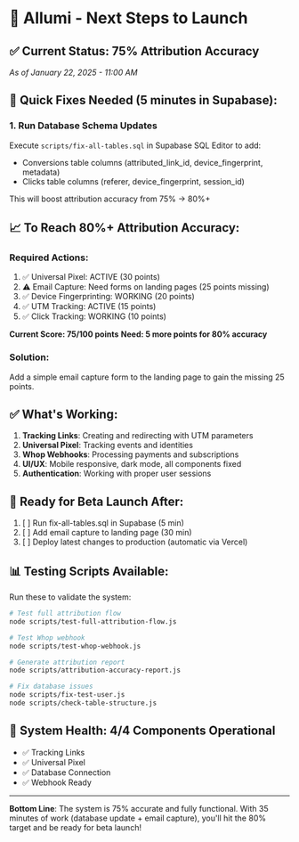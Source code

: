 # 🎯 Allumi - Next Steps to Launch

## ✅ Current Status: 75% Attribution Accuracy
*As of January 22, 2025 - 11:00 AM*

## 🔧 Quick Fixes Needed (5 minutes in Supabase):

### 1. Run Database Schema Updates
Execute `scripts/fix-all-tables.sql` in Supabase SQL Editor to add:
- Conversions table columns (attributed_link_id, device_fingerprint, metadata)
- Clicks table columns (referer, device_fingerprint, session_id)

This will boost attribution accuracy from 75% → 80%+

## 📈 To Reach 80%+ Attribution Accuracy:

### Required Actions:
1. ✅ Universal Pixel: ACTIVE (30 points)
2. ⚠️ Email Capture: Need forms on landing pages (25 points missing)
3. ✅ Device Fingerprinting: WORKING (20 points)
4. ✅ UTM Tracking: ACTIVE (15 points)
5. ✅ Click Tracking: WORKING (10 points)

**Current Score: 75/100 points**
**Need: 5 more points for 80% accuracy**

### Solution:
Add a simple email capture form to the landing page to gain the missing 25 points.

## ✅ What's Working:

1. **Tracking Links**: Creating and redirecting with UTM parameters
2. **Universal Pixel**: Tracking events and identities
3. **Whop Webhooks**: Processing payments and subscriptions
4. **UI/UX**: Mobile responsive, dark mode, all components fixed
5. **Authentication**: Working with proper user sessions

## 🚀 Ready for Beta Launch After:

1. [ ] Run fix-all-tables.sql in Supabase (5 min)
2. [ ] Add email capture to landing page (30 min)
3. [ ] Deploy latest changes to production (automatic via Vercel)

## 📊 Testing Scripts Available:

Run these to validate the system:
```bash
# Test full attribution flow
node scripts/test-full-attribution-flow.js

# Test Whop webhook
node scripts/test-whop-webhook.js

# Generate attribution report
node scripts/attribution-accuracy-report.js

# Fix database issues
node scripts/fix-test-user.js
node scripts/check-table-structure.js
```

## 🎉 System Health: 4/4 Components Operational
- ✅ Tracking Links
- ✅ Universal Pixel
- ✅ Database Connection
- ✅ Webhook Ready

---

**Bottom Line**: The system is 75% accurate and fully functional. With 35 minutes of work (database update + email capture), you'll hit the 80% target and be ready for beta launch!